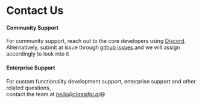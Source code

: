 # Contact Us

#### Community Support

For community support, reach out to the core developers using [Discord](https://discord.com/invite/WsBFgNP).   
Alternatively, submit at issue through [github issues ](https://github.com/CertifaiAI/classifai/issues)and we will assign accordingly to look into it

#### Enterprise Support

For custom functionality development support, enterprise support and other related questions,  
contact the team at [_hello@classifai.ai_](mailto:hello@classifai.ai)😃

